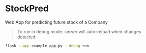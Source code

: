 # StockPred

Web App for predicting future stock of a Company



> To run in debug mode. server will auto-reload when changes detected

```sh
flask --app example_app.py --debug run
```

